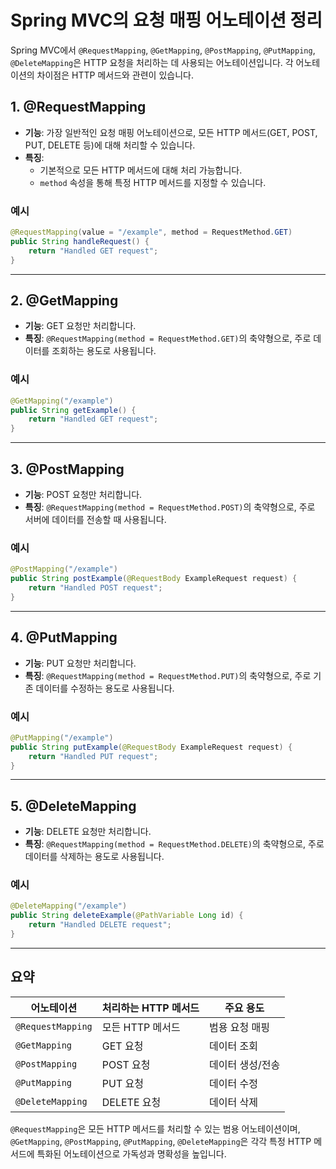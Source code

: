
# Spring MVC의 요청 매핑 어노테이션 정리

Spring MVC에서 `@RequestMapping`, `@GetMapping`, `@PostMapping`, `@PutMapping`, `@DeleteMapping`은 HTTP 요청을 처리하는 데 사용되는 어노테이션입니다. 각 어노테이션의 차이점은 HTTP 메서드와 관련이 있습니다.

## 1. @RequestMapping

- **기능**: 가장 일반적인 요청 매핑 어노테이션으로, 모든 HTTP 메서드(GET, POST, PUT, DELETE 등)에 대해 처리할 수 있습니다.
- **특징**: 
  - 기본적으로 모든 HTTP 메서드에 대해 처리 가능합니다.
  - `method` 속성을 통해 특정 HTTP 메서드를 지정할 수 있습니다.

### 예시
```java
@RequestMapping(value = "/example", method = RequestMethod.GET)
public String handleRequest() {
    return "Handled GET request";
}
```

---

## 2. @GetMapping

- **기능**: GET 요청만 처리합니다.
- **특징**: `@RequestMapping(method = RequestMethod.GET)`의 축약형으로, 주로 데이터를 조회하는 용도로 사용됩니다.

### 예시
```java
@GetMapping("/example")
public String getExample() {
    return "Handled GET request";
}
```

---

## 3. @PostMapping

- **기능**: POST 요청만 처리합니다.
- **특징**: `@RequestMapping(method = RequestMethod.POST)`의 축약형으로, 주로 서버에 데이터를 전송할 때 사용됩니다.

### 예시
```java
@PostMapping("/example")
public String postExample(@RequestBody ExampleRequest request) {
    return "Handled POST request";
}
```

---

## 4. @PutMapping

- **기능**: PUT 요청만 처리합니다.
- **특징**: `@RequestMapping(method = RequestMethod.PUT)`의 축약형으로, 주로 기존 데이터를 수정하는 용도로 사용됩니다.

### 예시
```java
@PutMapping("/example")
public String putExample(@RequestBody ExampleRequest request) {
    return "Handled PUT request";
}
```

---

## 5. @DeleteMapping

- **기능**: DELETE 요청만 처리합니다.
- **특징**: `@RequestMapping(method = RequestMethod.DELETE)`의 축약형으로, 주로 데이터를 삭제하는 용도로 사용됩니다.

### 예시
```java
@DeleteMapping("/example")
public String deleteExample(@PathVariable Long id) {
    return "Handled DELETE request";
}
```

---

## 요약

| 어노테이션               | 처리하는 HTTP 메서드          | 주요 용도                  |
|-----------------------|--------------------------|-----------------------|
| `@RequestMapping`      | 모든 HTTP 메서드           | 범용 요청 매핑             |
| `@GetMapping`          | GET 요청                 | 데이터 조회                |
| `@PostMapping`         | POST 요청                | 데이터 생성/전송            |
| `@PutMapping`          | PUT 요청                 | 데이터 수정                |
| `@DeleteMapping`       | DELETE 요청              | 데이터 삭제                |

`@RequestMapping`은 모든 HTTP 메서드를 처리할 수 있는 범용 어노테이션이며,  
`@GetMapping`, `@PostMapping`, `@PutMapping`, `@DeleteMapping`은 각각 특정 HTTP 메서드에 특화된 어노테이션으로 가독성과 명확성을 높입니다.
